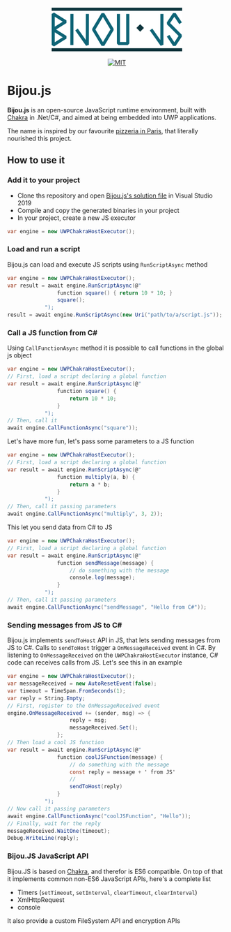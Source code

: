<p align="center">
    <img alt="Bijou.js" src="logo.svg" width="300"/>
</p>

<p align="center">
    <a href="https://lbesson.mit-license.org/">
        <img alt="MIT" src="https://img.shields.io/badge/License-MIT-blue.svg" height="20"/>
    </a>
</p>

# Bijou.js

**Bijou.js** is an open-source JavaScript runtime environment, built with [Chakra](https://github.com/microsoft/ChakraCore) in .Net/C#, and aimed at being embedded into UWP applications.

The name is inspired by our favourite [pizzeria in Paris](https://bijou-paris.fr/), that literally nourished this project. 

## How to use it 
### Add it to your project
* Clone ths repository and open [Bijou.js's solution file](src/Bijou.sln) in Visual Studio 2019
* Compile and copy the generated binaries in your project
* In your project, create a new JS executor
```cs 
var engine = new UWPChakraHostExecutor();
```

### Load and run a script
Bijou.js can load and execute JS scripts using `RunScriptAsync` method

```cs 
var engine = new UWPChakraHostExecutor();
var result = await engine.RunScriptAsync(@"
                function square() { return 10 * 10; }
                square();
            ");
result = await engine.RunScriptAsync(new Uri("path/to/a/script.js"));
```

### Call a JS function from C#
Using `CallFunctionAsync` method it is possible to call functions in the global js object

```cs 
var engine = new UWPChakraHostExecutor();
// First, load a script declaring a global function
var result = await engine.RunScriptAsync(@"
                function square() { 
                    return 10 * 10; 
                }
            ");
// Then, call it
await engine.CallFunctionAsync("square"));
```
Let's have more fun, let's pass some parameters to a JS function
```cs 
var engine = new UWPChakraHostExecutor();
// First, load a script declaring a global function
var result = await engine.RunScriptAsync(@"
                function multiply(a, b) {
                    return a * b; 
                }
            ");
// Then, call it passing parameters
await engine.CallFunctionAsync("multiply", 3, 2));
```
This let you send data from C# to JS
```cs 
var engine = new UWPChakraHostExecutor();
// First, load a script declaring a global function
var result = await engine.RunScriptAsync(@"
                function sendMessage(message) {
                    // do something with the message
                    console.log(message); 
                }
            ");
// Then, call it passing parameters
await engine.CallFunctionAsync("sendMessage", "Hello from C#"));
```
### Sending messages from JS to C#
Bijou.js implements `sendToHost` API in JS, that lets sending messages from JS to C#. Calls to `sendToHost` trigger a `OnMessageReceived` event in C#. By listening to `OnMessageReceived` on the `UWPChakraHostExecutor` instance, C# code can receives calls from JS.
Let's see this in an example  
```cs 
var engine = new UWPChakraHostExecutor();
var messageReceived = new AutoResetEvent(false);
var timeout = TimeSpan.FromSeconds(1);
var reply = String.Empty;
// First, register to the OnMessageReceived event
engine.OnMessageReceived += (sender, msg) => {
                    reply = msg;
                    messageReceived.Set();
                };
// Then load a cool JS function 
var result = await engine.RunScriptAsync(@"
                function coolJSFunction(message) {
                    // do something with the message
                    const reply = message + ' from JS'
                    //
                    sendToHost(reply) 
                }
            ");
// Now call it passing parameters
await engine.CallFunctionAsync("coolJSFunction", "Hello"));
// Finally, wait for the reply
messageReceived.WaitOne(timeout);
Debug.WriteLine(reply);
```
### Bijou.JS JavaScript API
Bijou.JS is based on [Chakra](https://en.wikipedia.org/wiki/Chakra_(JavaScript_engine)), and therefor is ES6 compatible. 
On top of that it implements common non-ES6 JavaScript APIs, here's a complete list
*  Timers (`setTimeout`, `setInterval`, `clearTimeout`, `clearInterval`)
* XmlHttpRequest
* console

It also provide a custom FileSystem API and encryption APIs
